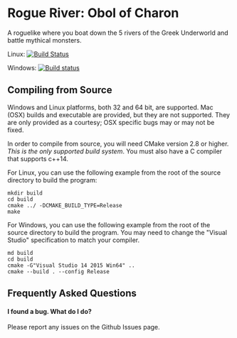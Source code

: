 # Rogue River: Obol of Charon
A roguelike where you boat down the 5 rivers of the Greek Underworld and battle mythical monsters.

Linux: [![Build Status](https://travis-ci.org/chaos-dev/rogueriver.svg)](https://travis-ci.org/chaos-dev/rogueriver)

Windows: [![Build status](https://ci.appveyor.com/api/projects/status/pxr3eg4fyw70s0am/branch/master?svg=true)](https://ci.appveyor.com/project/chaos-dev/rogueriver/branch/master)

## Compiling from Source

Windows and Linux platforms, both 32 and 64 bit, are supported.  Mac (OSX)
builds and executable are provided, but they are not supported.  They are
only provided as a courtesy; OSX specific bugs may or may not be fixed.

In order to compile from source, you will need CMake version 2.8 or
higher.  _This is the only supported build system_.  You must also have
a C compiler that supports c++14.

For Linux, you can use the following example from the root of the source
directory to build the program:

```
mkdir build
cd build
cmake ../ -DCMAKE_BUILD_TYPE=Release
make
```

For Windows, you can use the following example from the root of the source
directory to build the program.  You may need to change the "Visual
Studio" specification to match your compiler.

```
md build
cd build
cmake -G"Visual Studio 14 2015 Win64" ..
cmake --build . --config Release
```

## Frequently Asked Questions

#### I found a bug. What do I do?

Please report any issues on the Github Issues page.
